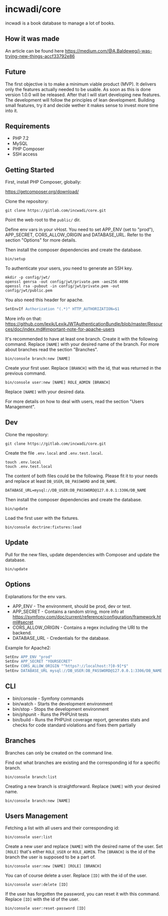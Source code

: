 # incwadi/core

incwadi is a book database to manage a lot of books.

## How it was made

An article can be found here <https://medium.com/@A.Baldeweg/i-was-trying-new-things-accf33792e86>

## Future

The first objective is to make a minimum viable product (MVP). It delivers only the features actually needed to be usable. As soon as this is done version 1.0.0 will be released. After that I will start developing new features. The development will follow the principles of lean development. Building small features, try it and decide wether it makes sense to invest more time into it.

## Requirements

- PHP 7.2
- MySQL
- PHP Composer
- SSH access

## Getting Started

First, install PHP Composer, globally:

<https://getcomposer.org/download/>

Clone the repository:

```shell
git clone https://gitlab.com/incwadi/core.git
```

Point the web root to the `public/` dir.

Define env vars in your vHost. You need to set APP_ENV (set to "prod"), APP_SECRET, CORS_ALLOW_ORIGIN and DATABASE_URL. Refer to the section "Options" for more details.

Then install the composer dependencies and create the database.

```shell
bin/setup
```

To authenticate your users, you need to generate an SSH key.

```shell
mkdir -p config/jwt/
openssl genrsa -out config/jwt/private.pem -aes256 4096
openssl rsa -pubout -in config/jwt/private.pem -out config/jwt/public.pem
```

You also need this header for apache.

```apache
SetEnvIf Authorization "(.*)" HTTP_AUTHORIZATION=$1
```

More info on that: <https://github.com/lexik/LexikJWTAuthenticationBundle/blob/master/Resources/doc/index.md#important-note-for-apache-users>

It's recommended to have at least one branch. Create it with the following command. Replace `[NAME]` with your desired name of the branch. For more about branches read the section "Branches".

```shell
bin/console branch:new [NAME]
```

Create your first user. Replace `[BRANCH]` with the id, that was returned in the previous command.

```shell
bin/console user:new [NAME] ROLE_ADMIN [BRANCH]
```

Replace `[NAME]` with your desired data.

For more details on how to deal with users, read the section "Users Management".

## Dev

Clone the repository:

```shell
git clone https://gitlab.com/incwadi/core.git
```

Create the file `.env.local` and `.env.test.local`.

```shell
touch .env.local
touch .env.test.local
```

The content of both files could be the following. Please fit it to your needs and replace at least `DB_USER`, `DB_PASSWORD` and `DB_NAME`.

```shell
DATABASE_URL=mysql://DB_USER:DB_PASSWORD@127.0.0.1:3306/DB_NAME
```

Then install the composer dependencies and create the database.

```shell
bin/update
```

Load the first user with the fixtures.

```shell
bin/console doctrine:fixtures:load
```

## Update

Pull for the new files, update dependencies with Composer and update the database.

```shell
bin/update
```

## Options

Explanations for the env vars.

- APP_ENV - The environment, should be prod, dev or test.
- APP_SECRET - Contains a random string, more info at <https://symfony.com/doc/current/reference/configuration/framework.html#secret>
- CORS_ALLOW_ORIGIN - Contains a regex including the URI to the backend.
- DATABASE_URL - Credentials for the database.

Example for Apache2:

```apache
SetEnv APP_ENV "prod"
SetEnv APP_SECRET "YOURSECRET"
SetEnv CORS_ALLOW_ORIGIN "^https?://localhost:?[0-9]*$"
SetEnv DATABASE_URL mysql://DB_USER:DB_PASSWORD@127.0.0.1:3306/DB_NAME
```

## CLI

- bin/console - Symfony commands
- bin/watch - Starts the development environment
- bin/stop - Stops the development environment
- bin/phpunit - Runs the PHPUnit tests
- bin/build - Runs the PHPUnit coverage report, generates stats and checks for code standard violations and fixes them partially

## Branches

Branches can only be created on the command line.

Find out what branches are existing and the corresponding id for a specific branch.

```shell
bin/console branch:list
```

Creating a new branch is straightforward. Replace `[NAME]` with your desired name.

```shell
bin/console branch:new [NAME]
```

## Users Management

Fetching a list with all users and their corresponding id:

```shell
bin/console user:list
```

Create a new user and replace `[NAME]` with the desired name of the user. Set `[ROLE]` that's either `ROLE_USER` or `ROLE_ADMIN`. The `[BRANCH]` is the id of the branch the user is supposed to be a part of.

```shell
bin/console user:new [NAME] [ROLE] [BRANCH]
```

You can of course delete a user. Replace `[ID]` with the id of the user.

```shell
bin/console user:delete [ID]
```

If the user has forgotten the password, you can reset it with this command. Replace `[ID]` with the id of the user.

```shell
bin/console user:reset-password [ID]
```
